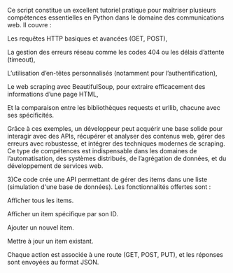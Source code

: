 Ce script constitue un excellent tutoriel pratique pour maîtriser plusieurs compétences essentielles en Python dans le domaine des communications web. Il couvre : 

Les requêtes HTTP basiques et avancées (GET, POST), 

La gestion des erreurs réseau comme les codes 404 ou les délais d’attente (timeout), 

L’utilisation d’en-têtes personnalisés (notamment pour l’authentification), 

Le web scraping avec BeautifulSoup, pour extraire efficacement des informations d’une page HTML, 

Et la comparaison entre les bibliothèques requests et urllib, chacune avec ses spécificités. 

Grâce à ces exemples, un développeur peut acquérir une base solide pour interagir avec des APIs, récupérer et analyser des contenus web, gérer des erreurs avec robustesse, et intégrer des techniques modernes de scraping. Ce type de compétences est indispensable dans les domaines de l’automatisation, des systèmes distribués, de l’agrégation de données, et du développement de services web. 

 

3)Ce code crée une API permettant de gérer des items dans une liste (simulation d'une base de données). Les fonctionnalités offertes sont : 

Afficher tous les items. 

Afficher un item spécifique par son ID. 

Ajouter un nouvel item. 

Mettre à jour un item existant. 

Chaque action est associée à une route (GET, POST, PUT), et les réponses sont envoyées au format JSON.
